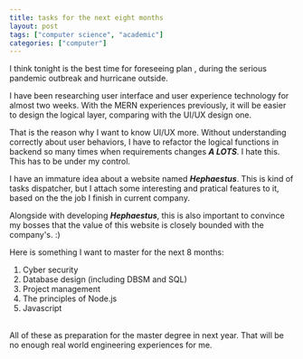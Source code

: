 ```yaml
---
title: tasks for the next eight months
layout: post
tags: ["computer science", "academic"]
categories: ["computer"]
---
```


I think tonight is the best time for foreseeing plan , during the serious pandemic outbreak and hurricane outside.

I have been researching user interface and user experience technology for almost two weeks. With the MERN experiences previously, it will be easier to design the logical layer, comparing with the UI/UX design one.

That is the reason why I want to know UI/UX more. Without understanding correctly about user behaviors, I have to refactor the logical functions in backend so many times when requirements changes **_A LOTS_**. I hate this. This has to be under my control.

I have an immature idea about a website named **_Hephaestus_**. This is kind of tasks dispatcher, but I attach some interesting and pratical features to it, based on the the job I finish in current company.

Alongside with developing **_Hephaestus_**, this is also important to convince my bosses that the value of this website is closely bounded with the company's. :)

Here is something I want to master for the next 8 months:

1. Cyber security
2. Database design (including DBSM and SQL)
3. Project management
4. The principles of Node.js
5. Javascript<br/><br/>

All of these as preparation for the master degree in next year. That will be no enough real world engineering experiences for me.
